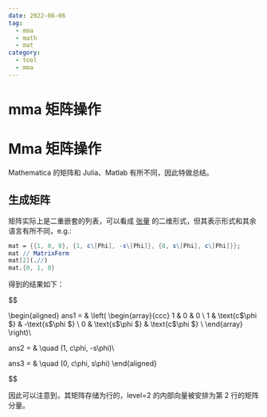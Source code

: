 ```yaml
---
date: 2022-06-06
tag:
  - mma
  - math
  - mat
category:
  - tool
  - mma
---
```


# mma 矩阵操作

# Mma 矩阵操作


Mathematica 的矩阵和 Julia、Matlab 有所不同，因此特做总结。

## 生成矩阵

矩阵实际上是二重嵌套的列表，可以看成 [张量](./../../math/线性代数/张量.md) 的二维形式，但其表示形式和其余语言有所不同，e.g.:

```mathematica
mat = {{1, 0, 0}, {1, c\[Phi], -s\[Phi]}, {0, s\[Phi], c\[Phi]}};
mat // MatrixForm
mat[2](.//)
mat.{0, 1, 0}
```

得到的结果如下：


$$

\begin{aligned}
ans1 = & \left(
\begin{array}{ccc}
 1 & 0 & 0 \\
 1 & \text{c$\phi $} & -\text{s$\phi $} \\
 0 & \text{s$\phi $} & \text{c$\phi $} \\
\end{array}
\right)\\

ans2 = & \quad (1, c\phi, -s\phi)\\

ans3 = & \quad (0, c\phi, s\phi)
\end{aligned}

$$


因此可以注意到，其矩阵存储为行的，level=2 的内部向量被安排为第 2 行的矩阵分量。
